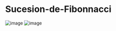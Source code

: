 # Sucesion-de-Fibonnacci

![image](https://user-images.githubusercontent.com/22751324/93705099-14fd8a00-fae0-11ea-9212-742ae9e8c752.png)
![image](https://user-images.githubusercontent.com/22751324/93705117-45ddbf00-fae0-11ea-9e68-314d6dc19c02.png)

